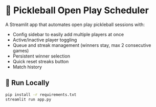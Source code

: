 # 🏓 Pickleball Open Play Scheduler

A Streamlit app that automates open play pickleball sessions with:

- Config sidebar to easily add multiple players at once  
- Active/inactive player toggling  
- Queue and streak management (winners stay, max 2 consecutive games)  
- Persistent winner selection  
- Quick reset streaks button  
- Match history

## 🚀 Run Locally

```bash
pip install -r requirements.txt
streamlit run app.py
